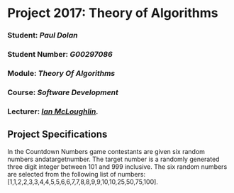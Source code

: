 # Project 2017: Theory of Algorithms
### Student: *Paul Dolan*    
### Student Number: *G00297086*    
### Module: *Theory Of Algorithms*
### Course: *Software Development*
### Lecturer: *[Ian McLoughlin](https://ianmcloughlin.github.io).*

## Project Specifications
In the Countdown Numbers game contestants are given six random numbers andatargetnumber. The target number is a randomly generated three digit integer between 101 and 999 inclusive. The six random numbers are selected from the following list of numbers: <br>[1,1,2,2,3,3,4,4,5,5,6,6,7,7,8,8,9,9,10,10,25,50,75,100]. 


